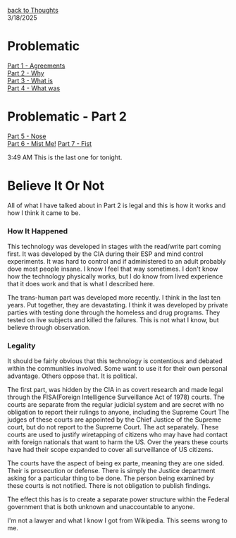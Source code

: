 [back to Thoughts](https://github.com/Marking-Time/Thoughts/tree/main)  
3/18/2025  
# Problematic
[Part 1 - Agreements](https://github.com/Marking-Time/Thoughts/blob/main/agreements.md)   
[Part 2 - Why](https://github.com/Marking-Time/Thoughts/blob/main/why.md)   
[Part 3 - What is](https://github.com/Marking-Time/Thoughts/blob/main/what_is.md)  
[Part 4 - What was](https://github.com/Marking-Time/Thoughts/blob/main/was.md)    

# Problematic - Part 2
[Part 5  - Nose](https://github.com/Marking-Time/Thoughts/blob/main/nose.md)   
[Part 6 - Mist Me!](https://github.com/Marking-Time/Thoughts/blob/main/mist.md)
[Part 7 - Fist](https://github.com/Marking-Time/Thoughts/blob/main/fist.md)

3:49 AM 
This is the last one for tonight. 

# Believe It Or Not  
All of what I have talked about in Part 2 is legal and this is how it works and how I think it came to be.  

### How It Happened
This technology was developed in stages with the read/write part coming first. It was developed by the CIA during their ESP and mind control experiments. It was hard to control and if administered to an adult probably dove most people insane.  I know I feel that way sometimes. I don't know how the technology physically works, but I do know from lived experience that it does work and that is what I described here.   

The trans-human part was developed more recently. I think in the last ten years. Put together, they are devastating. I think it was developed by private parties with testing done through the homeless and drug programs.  They tested on live subjects and killed the failures.  This is not what I know, but believe through observation.

### Legality
It should be fairly obvious that this technology is contentious and debated within the communities involved. Some want to use it for their own personal advantage.  Others oppose that. It is political.

The first part, was hidden by the CIA in as covert research and  made legal through the FISA(Foreign Intelligence Surveillance Act of 1978) courts. The courts are separate from the regular judicial system and are secret with no obligation to report their rulings to anyone, including the Supreme Court  The judges of these courts are appointed by the Chief Justice of the Supreme court, but do not report to the Supreme Court. The act separately. These courts are used to justify wiretapping of citizens who may have had contact with foreign nationals that want to harm the US. Over the years these courts have had their scope expanded to cover all surveillance of US citizens.   

The courts have the aspect of being ex parte, meaning they are one sided.  Their is prosecution or defense.  There is simply the Justice department asking for a particular thing to be done.  The person being examined by these courts is not notified. There is not obligation to publish findings.   

The effect this has is to create a separate power structure within the Federal government that is both unknown and unaccountable to anyone.  

I'm not a lawyer and what I know I got from Wikipedia. This seems wrong to me.

